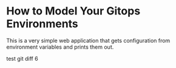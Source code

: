# How to Model Your Gitops Environments

This is a very simple web application that gets configuration from environment variables and prints them out.

test git diff 6